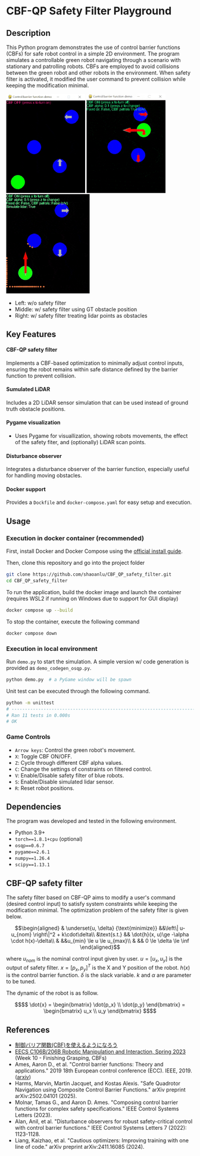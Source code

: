 # CBF-QP Safety Filter Playground

## Description
This Python program demonstrates the use of control barrier functions (CBFs) for safe robot control in a simple 2D environment. The program simulates a controllable green robot navigating through a scenario with stationary and patrolling robots. CBFs are employed to avoid collisions between the green robot and other robots in the environment. When safety filter is activated, it modified the user command to prevent collision while keeping the modification minimal.


![](assets/demo_safety_filter_off.gif) ![](assets/demo_safety_filter_on.gif) ![](assets/demo_composite_safety_filter_on.gif)

- Left: w/o safety filter
- Middle: w/ safety filter using GT obstacle position
- Right: w/ safety filter treating lidar points as obstacles

## Key Features
#### CBF-QP safety filter
Implements a CBF-based optimization to minimally adjust control inputs, ensuring the robot remains within safe distance defined by the barrier function to prevent collision.
#### Sumulated LiDAR
Includes a 2D LiDAR sensor simulation that can be used instead of ground truth obstacle positions.
#### Pygame visualization
- Uses Pygame for visuallization, showing robots movements, the effect of the safety fiter, and (optionally) LiDAR scan points.
#### Disturbance observer
Integrates a disturbance observer of the barrier function, especially useful for handling moving obstacles.
#### Docker support
Provides a `Dockfile` and `docker-compose.yaml` for easy setup and execution.

## Usage
### Execution in docker container (recommended)
First, install Docker and Docker Compose using the [official install guide](https://docs.docker.com/engine/install/ubuntu/).

Then, clone this repository and go into the project folder
```bash
git clone https://github.com/shaoanlu/CBF_QP_safety_filter.git
cd CBF_QP_safety_filter
```
To run the application, build the docker image and launch the container (requires WSL2 if running on Windows due to support for GUI display)
```bash
docker compose up --build
```

To stop the container, execute the following command
```bash
docker compose down
```

### Execution in local environment
Run `demo.py` to start the simulation. A simple version w/ code generation is provided as `demo_codegen_osqp.py`.
```bash
python demo.py  # a PyGame window will be spawn
```

Unit test can be executed through the following command.
```bash
python -m unittest
# ----------------------------------------------------------------------
# Ran 11 tests in 0.000s
# OK
```

### Game Controls
- `Arrow keys`: Control the green robot's movement.
- `X`: Toggle CBF ON/OFF.
- `Z`: Cycle through different CBF alpha values.
- `C`: Change the settings of constraints on filtered control.
- `V`: Enable/Disable safety filter of blue robots.
- `S`: Enable/Disable simulated lidar sensor.
- `R`: Reset robot positions.

## Dependencies
The program was developed and tested in the following environment.
- Python 3.9+
- `torch==1.8.1+cpu` (optional)
- `osqp==0.6.7`
- `pygame==2.6.1`
- `numpy==1.26.4`
- `scipy==1.13.1`

## CBF-QP safety filter
The safety filter based on CBF-QP aims to modify a user's command (desired control input) to satisfy system constraints while keeping the modification minimal. The optimization problem of the safety filter is given below. 

```math
\begin{aligned}
& \underset{u, \delta} {\text{minimize}} &&\left\| u-u_{nom} \right\|^2 + k\cdot\delta\\
&\text{s.t.} && \dot{h}(x, u)\ge  -\alpha \cdot h(x)-\delta\\
& &&u_{min} \le u \le u_{max}\\
& && 0 \le \delta \le \inf
\end{aligned}
```
where $u_{nom}$ is the nominal control input given by user. $u=[u_x, u_y]$ is the output of safety filter. $x=[p_x, p_y]^T$ is the X and Y position of the robot. $h(x)$ is the control barrier function. $\delta$ is the slack variable. $k$ and $\alpha$ are parameter to be tuned.

The dynamic of the robot is as follow.
```math
$$
\dot{x} =
\begin{bmatrix}
\dot{p_x} \\
\dot{p_y}
\end{bmatrix}
=
\begin{bmatrix}
u_x \\
u_y
\end{bmatrix}
$$
```

## References
- [制御バリア関数(CBF)を使えるようになろう](https://qiita.com/seria_hina/items/afd96b930ade860926bc)
- [EECS C106B/206B Robotic Manipulation and Interaction, Spring 2023](https://ucb-ee106.github.io/106b-sp23site/) (Week 10 - Finishing Grasping, CBFs)
- Ames, Aaron D., et al. "Control barrier functions: Theory and applications." 2019 18th European control conference (ECC). IEEE, 2019. ([arxiv](https://arxiv.org/abs/1903.11199))
- Harms, Marvin, Martin Jacquet, and Kostas Alexis. "Safe Quadrotor Navigation using Composite Control Barrier Functions." arXiv preprint arXiv:2502.04101 (2025).
- Molnar, Tamas G., and Aaron D. Ames. "Composing control barrier functions for complex safety specifications." IEEE Control Systems Letters (2023).
- Alan, Anil, et al. "Disturbance observers for robust safety-critical control with control barrier functions." IEEE Control Systems Letters 7 (2022): 1123-1128.
- Liang, Kaizhao, et al. "Cautious optimizers: Improving training with one line of code." arXiv preprint arXiv:2411.16085 (2024).
